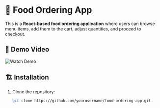 # 🍔 Food Ordering App

This is a **React-based food ordering application** where users can browse menu items, add them to the cart, adjust quantities, and proceed to checkout.

## 🎥 Demo Video

![Watch Demo](https://raw.githubusercontent.com/abdelsalam-ebrahim/food-ordering/main/public/food-ordering.gif)

## 🏗️ Installation

1. Clone the repository:
   ```sh
   git clone https://github.com/yourusername/food-ordering-app.git
